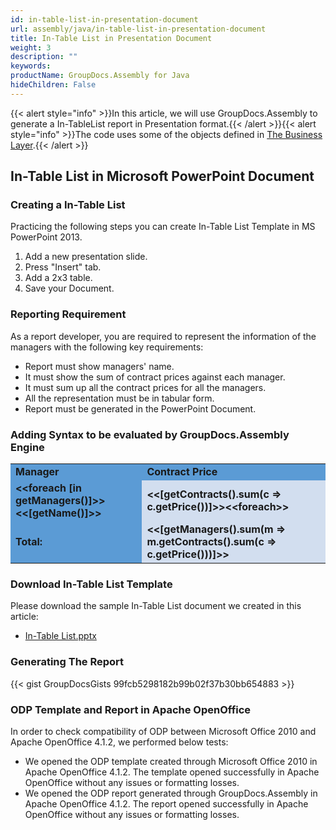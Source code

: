 ```yaml
---
id: in-table-list-in-presentation-document
url: assembly/java/in-table-list-in-presentation-document
title: In-Table List in Presentation Document
weight: 3
description: ""
keywords: 
productName: GroupDocs.Assembly for Java
hideChildren: False
---
```

{{< alert style="info" >}}In this article, we will use GroupDocs.Assembly to generate a In-TableList report in Presentation format.{{< /alert >}}{{< alert style="info" >}}The code uses some of the objects defined in [The Business Layer](https://docs.groupdocs.com/assembly/java/the-business-layer/).{{< /alert >}}

## In-Table List in Microsoft PowerPoint Document

### Creating a In-Table List

Practicing the following steps you can create In-Table List Template in MS PowerPoint 2013.

1.  Add a new presentation slide.
2.  Press "Insert" tab.
3.  Add a 2x3 table.
4.  Save your Document.

### Reporting Requirement

As a report developer, you are required to represent the information of the managers with the following key requirements:

*   Report must show managers' name.
*   It must show the sum of contract prices against each manager.
*   It must sum up all the contract prices for all the managers.
*   All the representation must be in tabular form.
*   Report must be generated in the PowerPoint Document.

### Adding Syntax to be evaluated by GroupDocs.Assembly Engine

<table class="gd-assembly">
	<tbody>
		<tr>
			<td style="background-color: #5B9BD5"><b>Manager</b></td>
			<td style="background-color: #5B9BD5"><b>Contract Price</b></td>
		</tr>
		<tr>
			<td style="background-color: #5B9BD5"><b>&lt;&lt;foreach [in getManagers()]>>&lt;&lt;[getName()]>></b></td>
			<td style="background-color: #D2DEEF"><b>&lt;&lt;[getContracts().sum(c => c.getPrice())]>>&lt;&lt;foreach>></b></td>
		</tr>
    <tr>
			<td style="background-color: #5B9BD5"><b>Total:</b></td>
			<td style="background-color: #D2DEEF"><b>&lt;&lt;[getManagers().sum(m => m.getContracts().sum(c => c.getPrice()))]>></b></td>
		</tr>
	</tbody>
</table>

### Download In-Table List Template

Please download the sample In-Table List document we created in this article:

*   [In-Table List.pptx](https://github.com/groupdocs-assembly/GroupDocs.Assembly-for-Java/blob/master/Examples/GroupDocs.Assembly.Examples.Java/Data/Storage/Presentation%20Templates/In-Table%20List.pptx?raw=true)

### Generating The Report

{{< gist GroupDocsGists 99fcb5298182b99b02f37b30bb654883 >}}

### ODP Template and Report in Apache OpenOffice

In order to check compatibility of ODP between Microsoft Office 2010 and Apache OpenOffice 4.1.2, we performed below tests:

*   We opened the ODP template created through Microsoft Office 2010 in Apache OpenOffice 4.1.2. The template opened successfully in Apache OpenOffice without any issues or formatting losses.
*   We opened the ODP report generated through GroupDocs.Assembly in Apache OpenOffice 4.1.2. The report opened successfully in Apache OpenOffice without any issues or formatting losses.
